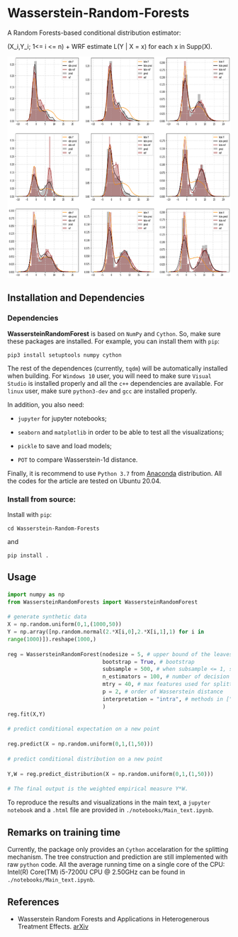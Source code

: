 # Wasserstein-Random-Forests
A Random Forests-based conditional distribution estimator:

(X_i,Y_i; 1<= i <= n) + WRF estimate L(Y | X = x) for each x in Supp(X).

<img src="fig/multimodal.png" height="500" />


## Installation and Dependencies

### Dependencies

**WassersteinRandomForest** is based on `NumPy` and `Cython`. 
So, make sure these packages are installed. For example, you can install them with `pip`:

```
pip3 install setuptools numpy cython
```

The rest of the dependences (currently, `tqdm`) will be automatically installed
when building. For `Windows 10` user, you will need to make sure `Visual
Studio` is installed properly and all the `c++` dependencies are available.
For `linux` user, make sure `python3-dev` and `gcc` are installed properly.

In addition, you also need:

* `jupyter` for jupyter notebooks;

* `seaborn` and `matplotlib` in order to be able to test all the visualizations;

* `pickle` to save and load models;

* `POT` to compare Wasserstein-1d distance.

Finally, it is recommend to use `Python 3.7` from [Anaconda](https://www.anaconda.com/) distribution. All the codes for the article are tested on Ubuntu 20.04.


### Install from source:

Install with `pip`:

```
cd Wasserstein-Random-Forests
```
and
```
pip install .
```



## Usage


```python
import numpy as np
from WassersteinRandomForests import WassersteinRandomForest  

# generate synthetic data
X = np.random.uniform(0,1,(1000,50))
Y = np.array([np.random.normal(2.*X[i,0],2.*X[i,1],1) for i in
range(1000)]).reshape(1000,)

reg = WassersteinRandomForest(nodesize = 5, # upper bound of the leaves 
                              bootstrap = True, # bootstrap 
                              subsample = 500, # when subsample <= 1, subsample is the resampling rate; when subsample >1, sumbsample = number of sample points for each tree 
                              n_estimators = 100, # number of decision trees
                              mtry = 40, # max features used for splitting
                              p = 2, # order of Wasserstein distance
                              interpretation = "intra", # methods in ["inter","intra"], note that when "intra" is selected, p is automatically selected as 2. 
                              ) 
reg.fit(X,Y)

# predict conditional expectation on a new point

reg.predict(X = np.random.uniform(0,1,(1,50)))

# predict conditional distribution on a new point

Y,W = reg.predict_distribution(X = np.random.uniform(0,1,(1,50)))

# The final output is the weighted empirical measure Y*W.

```

To reproduce the results and visualizations in the main text, a `jupyter notebook` and a `.html` file are provided
in `./notebooks/Main_text.ipynb`.

## Remarks on training time 

Currently, the package only provides an `Cython` accelaration for the splitting
mechanism. The tree construction and prediction are still implemented with raw
`python` code.
All the average running time on a single core of the CPU: Intel(R) Core(TM) i5-7200U CPU @ 2.50GHz can be found in `./notebooks/Main_text.ipynb`.

## References

* Wasserstein Random Forests and Applications in Heterogenerous Treatment
  Effects. [arXiv](http://arxiv.org/abs/2006.04709)

